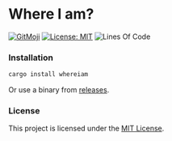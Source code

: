 # Where I am?

[![GitMoji](https://img.shields.io/badge/Gitmoji-%F0%9F%8E%A8%20-FFDD67.svg)](https://gitmoji.dev)
[![License: MIT](https://img.shields.io/badge/License-MIT-blue.svg)](https://opensource.org/licenses/MIT)
![Lines Of Code](https://img.shields.io/tokei/lines/github.com/UltiRequiem/whereiam?color=blue&label=Total%20Lines)

### Installation

```bash
cargo install whereiam
```

Or use a binary from [releases](https://github.com/UltiRequiem/whereiam/releases/latest).

### License

This project is licensed under the [MIT License](./LICENSE.md).
